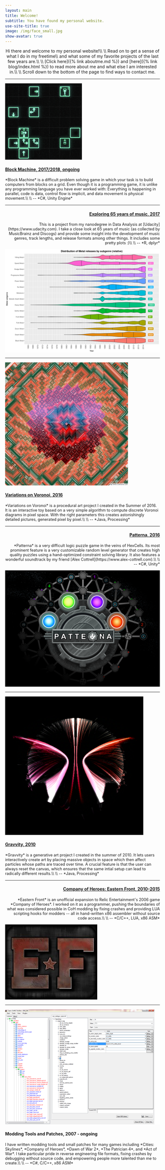 ```yaml
---
layout: main
title: Welcome!
subtitle: You have found my personal website.
use-site-title: true
image: /img/face_small.jpg
show-avatar: true
---
```



<div style="text-align: center;">
<p markdown="1">
Hi there and welcome to my personal website!\\
\\
Read on to get a sense of what I do in my freetime\\
and what some of my favorite projects of the last few years are.\\
\\
[Click here]({% link aboutme.md %}) and [here]({% link blog/index.html %}) to read more about me and what else I am interested in.\\
\\
Scroll down to the bottom of the page to find ways to contact me.
</p>
</div>

---

<div class="flexbox">
  <div class="flexleft">
    <a href="http://kerntief.com">
      <img src="img/projects/blockmachine.gif"/>
    </a>
  </div>
  <div style="flex-basis: 100%;">
    <h4 style="text-align: left">
      <a href="http://kerntief.com">
        Block Machine, 2017/2018, ongoing
      </a>
    </h4>
    <p markdown="1" style="font-size: .9em; text-align: left; ">
    *Block Machine* is a difficult problem solving game in which your task is to build computers from blocks on a grid. Even though it is a programming game, it is unlike any programming language you have ever worked with: Everything is happening in parallel, code is data, control flow is implicit, and data movement is physical movement.\\
    \\
    -- *C#, Unity Engine*
    </p>
  </div>
</div>

---

<div class="flexbox">
  <div style="flex-basis: 100%; text-align: justify">
    <h4 style="text-align: right">
      <a href="{{ "2018-02-03-music-data" | post_url }}">
        Exploring 65 years of music, 2017
      </a>
    </h4>
    <p markdown="1" style="font-size: .9em; text-align: right; ">
    This is a project from my nanodegree in Data Analysis at [Udacity](https://www.udacity.com). I take a close look at 65 years of music (as collected by MusicBrainz and Discogs) and provide some insight into the development of music genres, track lengths, and release formats among other things. It includes some pretty plots :)\\
    \\
    -- *R, dplyr*
    </p>
  </div>
  <div class="flexright">
    <a href="{{ "2018-02-03-music-data" | post_url }}">
      <img src="img/2018-02-03-music-data/15-metal-violin-relative.png"/>
    </a>
  </div>
</div>

---

<div class="flexbox">
  <div class="flexleft">
    <a href="pages/variations-on-voronoi">
      <img src="img/variations-on-voronoi/eyes-small.png"/>
    </a>
  </div>
  <div style="flex-basis: 100%;">
    <h4 style="text-align: left">
      <a href="pages/variations-on-voronoi">
        Variations on Voronoi, 2016
      </a>
    </h4>
    <p markdown="1" style="font-size: .9em; text-align: left; ">
    *Variations on Voronoi* is a procedural art project I created in the Summer of 2016. It is an interactive toy based on a very simple algorithm to compute discrete Voronoi diagrams in pixel space. With the right parameters this creates astonishingly detailed pictures, generated pixel by pixel.\\
    \\
    -- *Java, Processing*
    </p>
  </div>
</div>

---

<div class="flexbox">
  <div style="flex-basis: 100%; text-align: justify">
    <h4 style="text-align: right">
      <a href="http://www.kerntief.com">
        Patterna, 2016
      </a>
    </h4>
    <p markdown="1" style="font-size: .9em; text-align: right; ">
    *Patterna* is a very difficult logic puzzle game in the veins of HexCells. Its most prominent feature is a very customizable random level generator that creates high quality puzzles using a hand-optimized constraint solving library. It also features a wonderful soundtrack by my friend [Alex Cottrell](https://www.alex-cottrell.com).\\
    \\
    -- *C#, Unity*
    </p>
  </div>
  <div class="flexright">
    <a href="http://www.kerntief.com">
      <img src="img/projects/patterna.png"/>
    </a>
  </div>
</div>

---

<div class="flexbox">
  <div class="flexleft">
    <a href="pages/gravvity">
      <img src="img/gravvity/butterfly.png"/>
    </a>
  </div>
  <div style="flex-basis: 100%;">
    <h4 style="text-align: left">
      <a href="pages/gravvity">
        Gravvity, 2010
      </a>
    </h4>
    <p markdown="1" style="font-size: .9em; text-align: left; ">
    *Gravvity* is a generative art project I created in the summer of 2010. It lets users interactively create art by placing massive objects in space which then affect particles whose paths are traced over time. A crucial feature is that the user can always reset the canvas, which ensures that the same intial setup can lead to radically different results.\\
    \\
    -- *Java, Processing*
    </p>
  </div>
</div>

---

<div class="flexbox">
  <div style="flex-basis: 100%; text-align: justify">
    <h4 style="text-align: right">
      <a href="https://www.easternfront.org"> 
        Company of Heroes: Eastern Front, 2010-2015
      </a>
    </h4>
    <p markdown="1" style="font-size: .9em; text-align: right; ">
    *Eastern Front* is an unofficial expansion to Relic Entertainment's 2006 game *Company of Heroes*. I worked on it as a programmer, pushing the boundaries of what was considered possible in CoH modding by fixing crashes and providing LUA scripting hooks for modders -- all in hand-written x86 assembler without source code access.\\
    \\
    -- *C/C++, LUA, x86 ASM*
    </p>
  </div>
  <div class="flexright">
    <a href="https://www.easternfront.org">
      <img src="img/projects/easternfront.jpg"/>
    </a>
  </div>
</div>

---

<div class="flexbox">
  <div class="flexleft">
    <img src="img/projects/toolbox.png"/>
  </div>
  <div style="flex-basis: 100%;">
    <h4 style="text-align: left">Modding Tools and Patches, 2007 - ongoing</h4>
    <p markdown="1" style="font-size: .9em; text-align: left; ">
    I have written modding tools and small patches for many games including *Cities: Skylines*, *Company of Heroes*, *Dawn of War 2*, *The Patrician 4*, and *Act of War*. I take particular pride in reverse engineering file formats, fixing crashes by debugging without source code, and empowering people more talented than me to create.\\
    \\
    -- *C#, C/C++, x86 ASM*
    </p>
  </div>
</div>